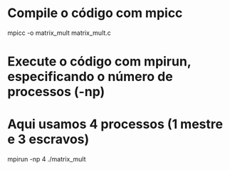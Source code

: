 # Compile o código com mpicc

mpicc -o matrix_mult matrix_mult.c

# Execute o código com mpirun, especificando o número de processos (-np)

# Aqui usamos 4 processos (1 mestre e 3 escravos)

mpirun -np 4 ./matrix_mult
